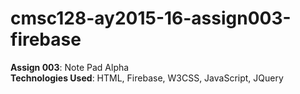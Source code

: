 # cmsc128-ay2015-16-assign003-firebase
<b>Assign 003</b>: Note Pad Alpha<br/>
<b>Technologies Used</b>: HTML, Firebase, W3CSS, JavaScript, JQuery
